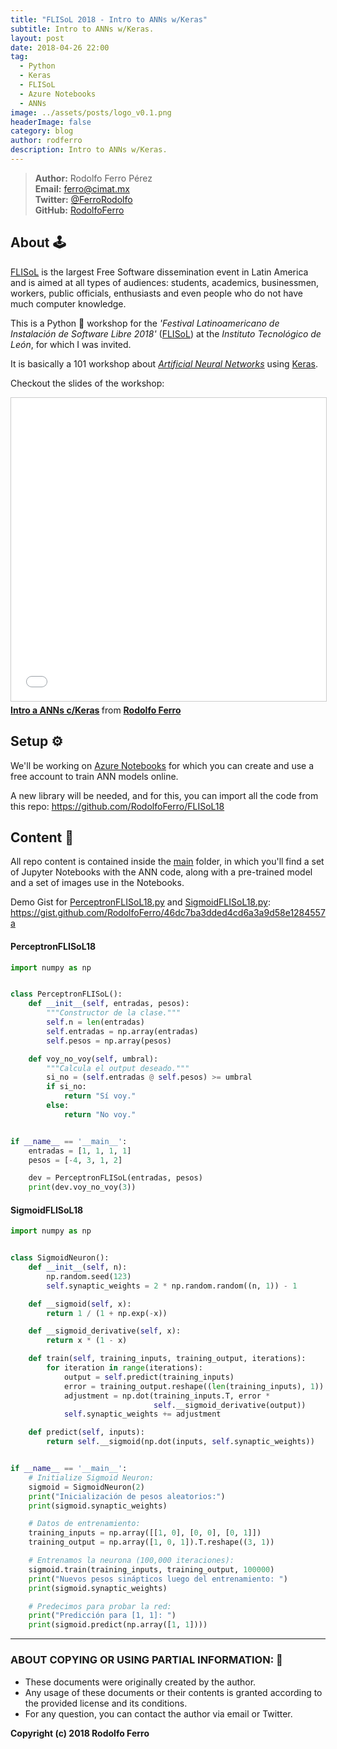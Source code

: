 ```yaml
---
title: "FLISoL 2018 - Intro to ANNs w/Keras"
subtitle: Intro to ANNs w/Keras.
layout: post
date: 2018-04-26 22:00
tag:
  - Python
  - Keras
  - FLISoL
  - Azure Notebooks
  - ANNs
image: ../assets/posts/logo_v0.1.png
headerImage: false
category: blog
author: rodferro
description: Intro to ANNs w/Keras.
---
```



> **Author:** Rodolfo Ferro Pérez <br/>
> **Email:** [ferro@cimat.mx](mailto:ferro@cimat.mx) <br/>
> **Twitter:** [@FerroRodolfo](http://twitter.com/FerroRodolfo) <br/>
> **GitHub:** [RodolfoFerro](https://github.com/RodolfoFerro) <br/>

## About 🕹

[FLISoL](https://flisol.info/FLISOL2018/Mexico/Leon) is the largest Free Software dissemination event in Latin America and is aimed at all types of audiences: students, academics, businessmen, workers, public officials, enthusiasts and even people who do not have much computer knowledge.

This is a Python 🐍 workshop for the *'Festival Latinoamericano de Instalación de Software Libre 2018'* ([FLISoL](https://flisol.info/FLISOL2018/Mexico/Leon)) at the *Instituto Tecnológico de León*, for which I was invited.

It is basically a 101 workshop about [*Artificial Neural Networks*](https://en.wikipedia.org/wiki/Artificial_neural_network) using [Keras](https://keras.io/).

Checkout the slides of the workshop:
<iframe src="//www.slideshare.net/slideshow/embed_code/key/tVvtcUJ10hN6IL" width="595" height="485" frameborder="0" marginwidth="0" marginheight="0" scrolling="no" style="border:1px solid #CCC; border-width:1px; margin-bottom:5px; max-width: 100%;" allowfullscreen> </iframe> <div style="margin-bottom:5px"> <strong> <a href="//www.slideshare.net/RodolfoFerro/intro-a-anns-ckeras" title="Intro a ANNs c/Keras" target="_blank">Intro a ANNs c/Keras</a> </strong> from <strong><a href="https://www.slideshare.net/RodolfoFerro" target="_blank">Rodolfo Ferro</a></strong> </div>


## Setup ⚙️

We'll be working on [Azure Notebooks](https://notebooks.azure.com/) for which you can create and use a free account to train ANN models online.

A new library will be needed, and for this, you can import all the code from this repo: https://github.com/RodolfoFerro/FLISoL18


## Content 👾

All repo content is contained inside the [main](https://github.com/RodolfoFerro/FLISoL18/tree/master/main) folder, in which you'll find a set of Jupyter Notebooks with the ANN code, along with a pre-trained model and a set of images use in the Notebooks.

Demo Gist for [PerceptronFLISoL18.py](https://github.com/RodolfoFerro/FLISoL18/blob/master/PerceptronFLISoL18.py) and [SigmoidFLISoL18.py](https://github.com/RodolfoFerro/FLISoL18/blob/master/SigmoidFLISoL18.py): https://gist.github.com/RodolfoFerro/46dc7ba3dded4cd6a3a9d58e1284557a


#### PerceptronFLISoL18
```python
import numpy as np


class PerceptronFLISoL():
    def __init__(self, entradas, pesos):
        """Constructor de la clase."""
        self.n = len(entradas)
        self.entradas = np.array(entradas)
        self.pesos = np.array(pesos)

    def voy_no_voy(self, umbral):
        """Calcula el output deseado."""
        si_no = (self.entradas @ self.pesos) >= umbral
        if si_no:
            return "Sí voy."
        else:
            return "No voy."


if __name__ == '__main__':
    entradas = [1, 1, 1, 1]
    pesos = [-4, 3, 1, 2]

    dev = PerceptronFLISoL(entradas, pesos)
    print(dev.voy_no_voy(3))
```

#### SigmoidFLISoL18
```python
import numpy as np


class SigmoidNeuron():
    def __init__(self, n):
        np.random.seed(123)
        self.synaptic_weights = 2 * np.random.random((n, 1)) - 1

    def __sigmoid(self, x):
        return 1 / (1 + np.exp(-x))

    def __sigmoid_derivative(self, x):
        return x * (1 - x)

    def train(self, training_inputs, training_output, iterations):
        for iteration in range(iterations):
            output = self.predict(training_inputs)
            error = training_output.reshape((len(training_inputs), 1)) - output
            adjustment = np.dot(training_inputs.T, error *
                                self.__sigmoid_derivative(output))
            self.synaptic_weights += adjustment

    def predict(self, inputs):
        return self.__sigmoid(np.dot(inputs, self.synaptic_weights))


if __name__ == '__main__':
    # Initialize Sigmoid Neuron:
    sigmoid = SigmoidNeuron(2)
    print("Inicialización de pesos aleatorios:")
    print(sigmoid.synaptic_weights)

    # Datos de entrenamiento:
    training_inputs = np.array([[1, 0], [0, 0], [0, 1]])
    training_output = np.array([1, 0, 1]).T.reshape((3, 1))

    # Entrenamos la neurona (100,000 iteraciones):
    sigmoid.train(training_inputs, training_output, 100000)
    print("Nuevos pesos sinápticos luego del entrenamiento: ")
    print(sigmoid.synaptic_weights)

    # Predecimos para probar la red:
    print("Predicción para [1, 1]: ")
    print(sigmoid.predict(np.array([1, 1])))
```

***

### ABOUT COPYING OR USING PARTIAL INFORMATION: 🔐
* These documents were originally created by the author.
* Any usage of these documents or their contents is granted according to the provided license and its conditions.
* For any question, you can contact the author via email or Twitter.

**Copyright (c) 2018 Rodolfo Ferro**
